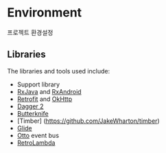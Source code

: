 # Environment
프로젝트 환경설정
## Libraries

The libraries and tools used include:

- Support library
- [RxJava](https://github.com/ReactiveX/RxJava) and [RxAndroid](https://github.com/ReactiveX/RxAndroid) 
- [Retrofit](http://square.github.io/retrofit/) and [OkHttp](https://github.com/square/okhttp)
- [Dagger 2](http://google.github.io/dagger/)
- [Butterknife](https://github.com/JakeWharton/butterknife)
- [Timber] (https://github.com/JakeWharton/timber)
- [Glide](https://github.com/bumptech/glide)
- [Otto](http://square.github.io/otto/) event bus
- [RetroLambda](https://github.com/evant/gradle-retrolambda)
